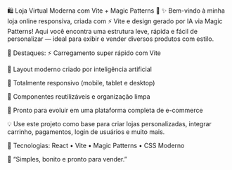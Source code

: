 
🛍️ Loja Virtual Moderna com Vite + Magic Patterns 🚀
✨ Bem-vindo à minha loja online responsiva, criada com ⚡ Vite e design gerado por IA via Magic Patterns!
Aqui você encontra uma estrutura leve, rápida e fácil de personalizar — ideal para exibir e vender diversos produtos com estilo.

🎨 Destaques:
⚡ Carregamento super rápido com Vite

🧠 Layout moderno criado por inteligência artificial

📱 Totalmente responsivo (mobile, tablet e desktop)

🧩 Componentes reutilizáveis e organização limpa

🛒 Pronto para evoluir em uma plataforma completa de e-commerce

💡 Use este projeto como base para criar lojas personalizadas, integrar carrinho, pagamentos, login de usuários e muito mais.

🧪 Tecnologias:
React • Vite • Magic Patterns • CSS Moderno

🎯 “Simples, bonito e pronto para vender.”

